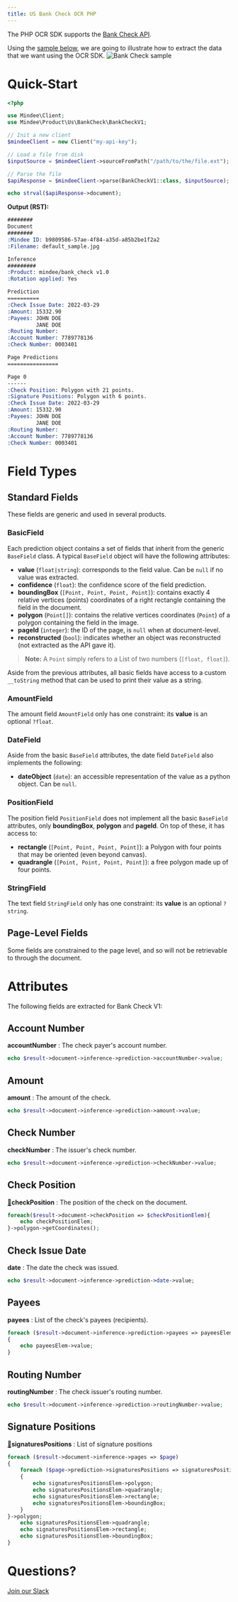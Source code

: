 ```yaml
---
title: US Bank Check OCR PHP
---
```

The PHP OCR SDK supports the [Bank Check API](https://platform.mindee.com/mindee/bank_check).

Using the [sample below](https://github.com/mindee/client-lib-test-data/blob/main/products/bank_check/default_sample.jpg), we are going to illustrate how to extract the data that we want using the OCR SDK.
![Bank Check sample](https://github.com/mindee/client-lib-test-data/blob/main/products/bank_check/default_sample.jpg?raw=true)

# Quick-Start
```php
<?php

use Mindee\Client;
use Mindee\Product\Us\BankCheck\BankCheckV1;

// Init a new client
$mindeeClient = new Client("my-api-key");

// Load a file from disk
$inputSource = $mindeeClient->sourceFromPath("/path/to/the/file.ext");

// Parse the file
$apiResponse = $mindeeClient->parse(BankCheckV1::class, $inputSource);

echo strval($apiResponse->document);
```

**Output (RST):**
```rst
########
Document
########
:Mindee ID: b9809586-57ae-4f84-a35d-a85b2be1f2a2
:Filename: default_sample.jpg

Inference
#########
:Product: mindee/bank_check v1.0
:Rotation applied: Yes

Prediction
==========
:Check Issue Date: 2022-03-29
:Amount: 15332.90
:Payees: JOHN DOE
         JANE DOE
:Routing Number:
:Account Number: 7789778136
:Check Number: 0003401

Page Predictions
================

Page 0
------
:Check Position: Polygon with 21 points.
:Signature Positions: Polygon with 6 points.
:Check Issue Date: 2022-03-29
:Amount: 15332.90
:Payees: JOHN DOE
         JANE DOE
:Routing Number:
:Account Number: 7789778136
:Check Number: 0003401

```

# Field Types
## Standard Fields
These fields are generic and used in several products.

### BasicField
Each prediction object contains a set of fields that inherit from the generic `BaseField` class.
A typical `BaseField` object will have the following attributes:

* **value** (`float|string`): corresponds to the field value. Can be `null` if no value was extracted.
* **confidence** (`float`): the confidence score of the field prediction.
* **boundingBox** (`[Point, Point, Point, Point]`): contains exactly 4 relative vertices (points) coordinates of a right rectangle containing the field in the document.
* **polygon** (`Point[]`): contains the relative vertices coordinates (`Point`) of a polygon containing the field in the image.
* **pageId** (`integer`): the ID of the page, is `null` when at document-level.
* **reconstructed** (`bool`): indicates whether an object was reconstructed (not extracted as the API gave it).

> **Note:** A `Point` simply refers to a List of two numbers (`[float, float]`).


Aside from the previous attributes, all basic fields have access to a custom `__toString` method that can be used to print their value as a string.


### AmountField
The amount field `AmountField` only has one constraint: its **value** is an optional `?float`.

### DateField
Aside from the basic `BaseField` attributes, the date field `DateField` also implements the following: 

* **dateObject** (`date`): an accessible representation of the value as a python object. Can be `null`.


### PositionField
The position field `PositionField` does not implement all the basic `BaseField` attributes, only **boundingBox**, **polygon** and **pageId**. On top of these, it has access to:

* **rectangle** (`[Point, Point, Point, Point]`): a Polygon with four points that may be oriented (even beyond canvas).
* **quadrangle** (`[Point, Point, Point, Point]`): a free polygon made up of four points.

### StringField
The text field `StringField` only has one constraint: its **value** is an optional `?string`.

## Page-Level Fields
Some fields are constrained to the page level, and so will not be retrievable to through the document.

# Attributes
The following fields are extracted for Bank Check V1:

## Account Number
**accountNumber** : The check payer's account number.

```php
echo $result->document->inference->prediction->accountNumber->value;
```

## Amount
**amount** : The amount of the check.

```php
echo $result->document->inference->prediction->amount->value;
```

## Check Number
**checkNumber** : The issuer's check number.

```php
echo $result->document->inference->prediction->checkNumber->value;
```

## Check Position
[📄](#page-level-fields "This field is only present on individual pages.")**checkPosition** : The position of the check on the document.

```php
foreach($result->document->checkPosition => $checkPositionElem){
    echo checkPositionElem;
}->polygon->getCoordinates();
```

## Check Issue Date
**date** : The date the check was issued.

```php
echo $result->document->inference->prediction->date->value;
```

## Payees
**payees** : List of the check's payees (recipients).

```php
foreach ($result->document->inference->prediction->payees => payeesElem)
{
    echo payeesElem->value;
}
```

## Routing Number
**routingNumber** : The check issuer's routing number.

```php
echo $result->document->inference->prediction->routingNumber->value;
```

## Signature Positions
[📄](#page-level-fields "This field is only present on individual pages.")**signaturesPositions** : List of signature positions

```php
foreach ($result->document->inference->pages => $page)
{
    foreach ($page->prediction->signaturesPositions => signaturesPositionsElem)
    {
        echo signaturesPositionsElem->polygon;
        echo signaturesPositionsElem->quadrangle;
        echo signaturesPositionsElem->rectangle;
        echo signaturesPositionsElem->boundingBox;
    }
}->polygon;
    echo signaturesPositionsElem->quadrangle;
    echo signaturesPositionsElem->rectangle;
    echo signaturesPositionsElem->boundingBox;
}
```

# Questions?
[Join our Slack](https://join.slack.com/t/mindee-community/shared_invite/zt-1jv6nawjq-FDgFcF2T5CmMmRpl9LLptw)
